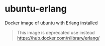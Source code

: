 # ubuntu-erlang
Docker image of ubuntu with Erlang installed

> This image is deprecated use instead https://hub.docker.com/r/library/erlang/

